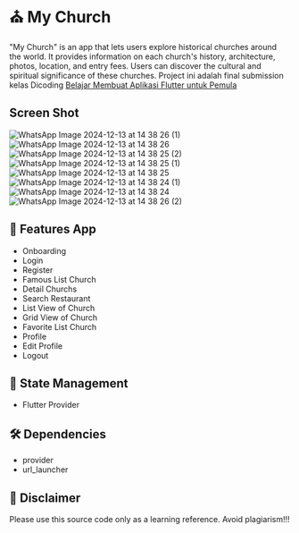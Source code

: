 # ⛪ My Church
"My Church" is an app that lets users explore historical churches around the world. It provides information on each church's history, architecture, photos, location, and entry fees. Users can discover the cultural and spiritual significance of these churches.
Project ini adalah final submission kelas Dicoding <a href="https://www.dicoding.com/academies/159-belajar-membuat-aplikasi-flutter-untuk-pemula">Belajar Membuat Aplikasi Flutter untuk Pemula</a>

## Screen Shot
![WhatsApp Image 2024-12-13 at 14 38 26 (1)](https://github.com/user-attachments/assets/f3b40475-3b22-44bc-9a39-07b95a0da44c)
![WhatsApp Image 2024-12-13 at 14 38 26](https://github.com/user-attachments/assets/20d29283-371e-4684-9923-84ec97df2616)
![WhatsApp Image 2024-12-13 at 14 38 25 (2)](https://github.com/user-attachments/assets/231d7847-136b-4c00-8470-7e24bba0228d)
![WhatsApp Image 2024-12-13 at 14 38 25 (1)](https://github.com/user-attachments/assets/b9173487-857b-4ead-9532-8d269959cfb9)
![WhatsApp Image 2024-12-13 at 14 38 25](https://github.com/user-attachments/assets/1b644ad1-5c0c-4c8c-a28e-009a0aaf9fc8)
![WhatsApp Image 2024-12-13 at 14 38 24 (1)](https://github.com/user-attachments/assets/76fbd97e-79e4-4dd3-b5a2-b303453e54c9)
![WhatsApp Image 2024-12-13 at 14 38 24](https://github.com/user-attachments/assets/db2f2f7e-c266-488f-9275-fb3309394cd4)
![WhatsApp Image 2024-12-13 at 14 38 26 (2)](https://github.com/user-attachments/assets/b6a45e76-8b6d-4de3-b18b-b617048227be)


## 🎉 Features App
- Onboarding
- Login
- Register
- Famous List Church
- Detail Churchs
- Search Restaurant
- List View of Church
- Grid View of Church
- Favorite List Church 
- Profile
- Edit Profile
- Logout

## 📢 State Management
- Flutter Provider

## 🛠️ Dependencies
- provider
- url_launcher

## 🛑 Disclaimer
Please use this source code only as a learning reference. Avoid plagiarism!!!
